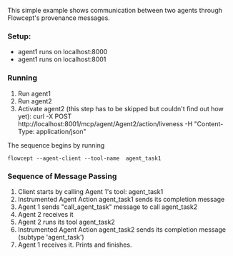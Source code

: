 This simple example shows communication between two agents through Flowcept's provenance messages.

### Setup:

- agent1 runs on localhost:8000
- agent1 runs on localhost:8001

### Running

1. Run agent1
2. Run agent2
3. Activate agent2 (this step has to be skipped but couldn't find out how yet): curl -X POST http://localhost:8001/mcp/agent/Agent2/action/liveness      -H "Content-Type: application/json"

The sequence begins by running

`flowcept --agent-client --tool-name  agent_task1`

### Sequence of Message Passing

1. Client starts by calling Agent 1's tool: agent_task1
2. Instrumented Agent Action agent_task1 sends its completion message 
3. Agent 1 sends "call_agent_task" message to call agent_task2
4. Agent 2 receives it
5. Agent 2 runs its tool agent_task2
6. Instrumented Agent Action agent_task2 sends its completion message (subtype 'agent_task')
7. Agent 1 receives it. Prints and finishes.
